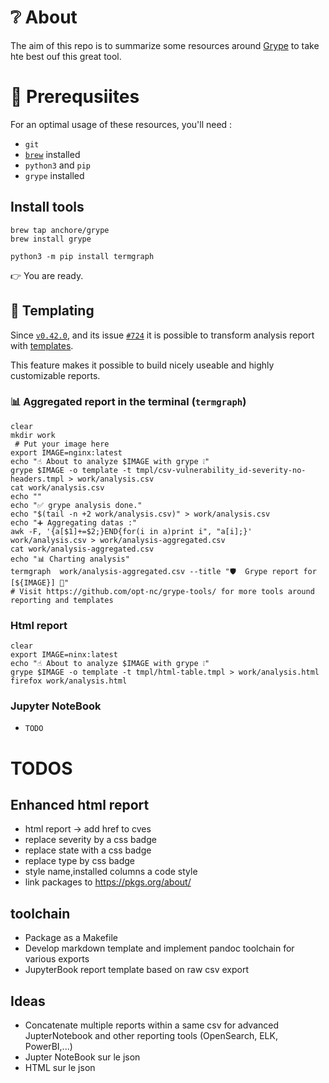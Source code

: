 # ❔ About

The aim of this repo is to summarize some resources around [Grype](https://github.com/anchore/grype)
to take hte best ouf this great tool.

# 🧰 Prerequsiites

For an optimal usage of these resources, you'll need :

- `git`
- [`brew`](https://brew.sh/) installed
- `python3` and `pip`
- `grype` installed

##  Install tools

```
brew tap anchore/grype
brew install grype
```

```
python3 -m pip install termgraph
```

👉 You are ready.




## 📜 Templating

Since [`v0.42.0`](https://github.com/anchore/grype/releases/tag/v0.42.0), and
its issue [`#724`](https://github.com/anchore/grype/issues/724#issuecomment-1139563814)
it is possible to transform analysis report with [templates](https://github.com/anchore/grype#using-templates).

This feature makes it possible to build nicely useable and highly customizable reports.


### 📊  Aggregated report in the terminal (`termgraph`)

```shell
clear
mkdir work
 # Put your image here
export IMAGE=nginx:latest
echo "☝️ About to analyze $IMAGE with grype ❕"
grype $IMAGE -o template -t tmpl/csv-vulnerability_id-severity-no-headers.tmpl > work/analysis.csv
cat work/analysis.csv
echo ""
echo "✅ grype analysis done."
echo "$(tail -n +2 work/analysis.csv)" > work/analysis.csv
echo "➕ Aggregating datas :"
awk -F, '{a[$1]+=$2;}END{for(i in a)print i", "a[i];}' work/analysis.csv > work/analysis-aggregated.csv
cat work/analysis-aggregated.csv
echo "📊 Charting analysis"
termgraph  work/analysis-aggregated.csv --title "🛡️  Grype report for [${IMAGE}] 🐳"
# Visit https://github.com/opt-nc/grype-tools/ for more tools around reporting and templates
```

###  Html report

```
clear
export IMAGE=ninx:latest
echo "☝️ About to analyze $IMAGE with grype ❕"
grype $IMAGE -o template -t tmpl/html-table.tmpl > work/analysis.html
firefox work/analysis.html
```

### Jupyter NoteBook

- `TODO`

# TODOS


## Enhanced html report
- html report -> add href to cves
- replace severity by a css badge
- replace state with a css badge
- replace type by css badge
- style name,installed columns a code style
- link packages to https://pkgs.org/about/

## toolchain

- Package as a Makefile
- Develop markdown template and implement pandoc toolchain for various exports
- JupyterBook report template based on raw csv export

## Ideas

- Concatenate multiple reports within a same csv for advanced JupterNotebook and other reporting tools (OpenSearch, ELK, PowerBI,...)
- Jupter NoteBook sur le json
- HTML sur le json
